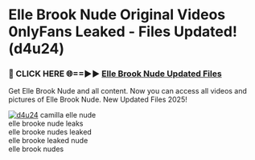 # Elle Brook Nude Original Videos 0nlyFans Leaked - Files Updated! (d4u24)

<h3>🔴 CLICK HERE 🌐==►► <a href="https://tinyurl.com/yc6ubb5a" rel="nofollow">Elle Brook Nude Updated Files</a></h3>

Get Elle Brook Nude and all content. Now you can access all videos and pictures of Elle Brook Nude. New Updated Files 2025!

[![d4u24](https://i.imgur.com/7eu0CRL.gif)](https://tinyurl.com/yc6ubb5a)
camilla elle nude<br>
elle brooke nude leaks<br>
elle brooke nudes leaked<br>
elle brooke leaked nude<br>
elle brook nudes